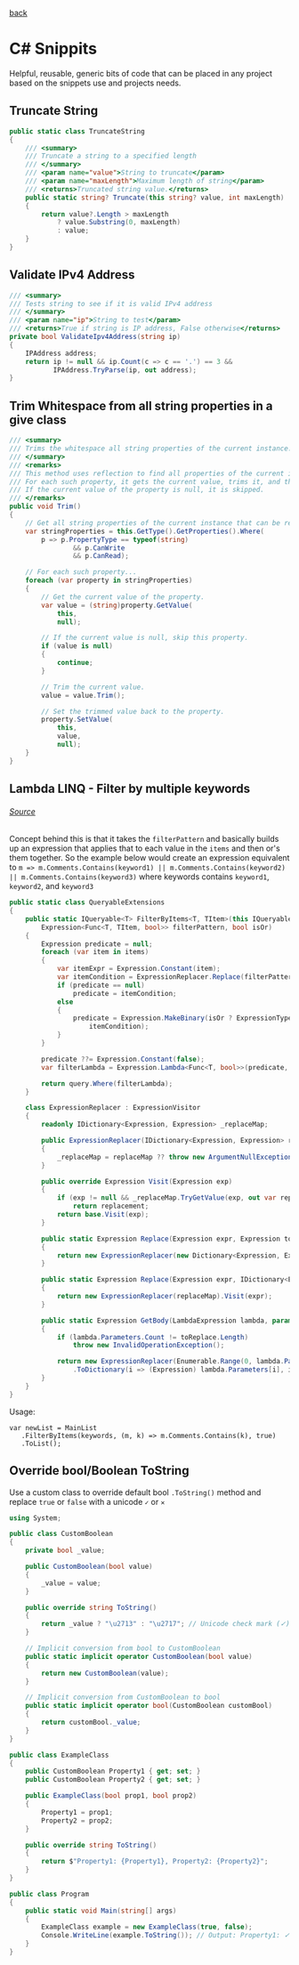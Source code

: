 [back](./README.md)

# C# Snippits

Helpful, reusable, generic bits of code that can be placed in any project based on the snippets use and projects needs.

## Truncate String

```csharp
public static class TruncateString
{
    /// <summary>
    /// Truncate a string to a specified length
    /// </summary>
    /// <param name="value">String to truncate</param>
    /// <param name="maxLength">Maximum length of string</param>
    /// <returns>Truncated string value.</returns>
    public static string? Truncate(this string? value, int maxLength)
    {
        return value?.Length > maxLength 
            ? value.Substring(0, maxLength) 
            : value;
    }
}
```

## Validate IPv4 Address

```csharp
/// <summary>
/// Tests string to see if it is valid IPv4 address
/// </summary>
/// <param name="ip">String to test</param>
/// <returns>True if string is IP address, False otherwise</returns>
private bool ValidateIpv4Address(string ip)
{
    IPAddress address;
    return ip != null && ip.Count(c => c == '.') == 3 &&
           IPAddress.TryParse(ip, out address); 
}
```

## Trim Whitespace from all string properties in a give class

```csharp
/// <summary>
/// Trims the whitespace all string properties of the current instance.
/// </summary>
/// <remarks>
/// This method uses reflection to find all properties of the current instance that are of type string and can be read and written.
/// For each such property, it gets the current value, trims it, and then sets the trimmed value back to the property.
/// If the current value of the property is null, it is skipped.
/// </remarks>
public void Trim()
{
    // Get all string properties of the current instance that can be read and written.
    var stringProperties = this.GetType().GetProperties().Where(
        p => p.PropertyType == typeof(string)
                && p.CanWrite
                && p.CanRead);

    // For each such property...
    foreach (var property in stringProperties)
    {
        // Get the current value of the property.
        var value = (string)property.GetValue(
            this,
            null);

        // If the current value is null, skip this property.
        if (value is null)
        {
            continue;
        }

        // Trim the current value.
        value = value.Trim();

        // Set the trimmed value back to the property.
        property.SetValue(
            this,
            value,
            null);
    }
}
```

## Lambda LINQ - Filter by multiple keywords
###### [Source](https://stackoverflow.com/questions/67666649/lambda-linq-with-contains-criteria-for-multiple-keywords/67666993#67666993)

Concept behind this is that it takes the `filterPattern` and basically builds up an expression that applies that to each value in the `items` and then or's them together. So the example below would create an expression equivalent to `m => m.Comments.Contains(keyword1) || m.Comments.Contains(keyword2) || m.Comments.Contains(keyword3)` where keywords contains `keyword1`, `keyword2`, and `keyword3`

```csharp
public static class QueryableExtensions
{
    public static IQueryable<T> FilterByItems<T, TItem>(this IQueryable<T> query, IEnumerable<TItem> items,
        Expression<Func<T, TItem, bool>> filterPattern, bool isOr)
    {
        Expression predicate = null;
        foreach (var item in items)
        {
            var itemExpr = Expression.Constant(item);
            var itemCondition = ExpressionReplacer.Replace(filterPattern.Body, filterPattern.Parameters[1], itemExpr);
            if (predicate == null)
                predicate = itemCondition;
            else
            {
                predicate = Expression.MakeBinary(isOr ? ExpressionType.OrElse : ExpressionType.AndAlso, predicate,
                    itemCondition);
            }
        }

        predicate ??= Expression.Constant(false);
        var filterLambda = Expression.Lambda<Func<T, bool>>(predicate, filterPattern.Parameters[0]);

        return query.Where(filterLambda);
    }

    class ExpressionReplacer : ExpressionVisitor
    {
        readonly IDictionary<Expression, Expression> _replaceMap;

        public ExpressionReplacer(IDictionary<Expression, Expression> replaceMap)
        {
            _replaceMap = replaceMap ?? throw new ArgumentNullException(nameof(replaceMap));
        }

        public override Expression Visit(Expression exp)
        {
            if (exp != null && _replaceMap.TryGetValue(exp, out var replacement))
                return replacement;
            return base.Visit(exp);
        }

        public static Expression Replace(Expression expr, Expression toReplace, Expression toExpr)
        {
            return new ExpressionReplacer(new Dictionary<Expression, Expression> { { toReplace, toExpr } }).Visit(expr);
        }

        public static Expression Replace(Expression expr, IDictionary<Expression, Expression> replaceMap)
        {
            return new ExpressionReplacer(replaceMap).Visit(expr);
        }

        public static Expression GetBody(LambdaExpression lambda, params Expression[] toReplace)
        {
            if (lambda.Parameters.Count != toReplace.Length)
                throw new InvalidOperationException();

            return new ExpressionReplacer(Enumerable.Range(0, lambda.Parameters.Count)
                .ToDictionary(i => (Expression) lambda.Parameters[i], i => toReplace[i])).Visit(lambda.Body);
        }
    }
}

```

Usage: 

```chsarp
var newList = MainList
   .FilterByItems(keywords, (m, k) => m.Comments.Contains(k), true)
   .ToList();
```

## Override bool/Boolean ToString

Use a custom class to override default bool `.ToString()` method and replace `true` or `false` with a unicode `✓` or `✕`

```csharp
using System;

public class CustomBoolean
{
    private bool _value;

    public CustomBoolean(bool value)
    {
        _value = value;
    }

    public override string ToString()
    {
        return _value ? "\u2713" : "\u2717"; // Unicode check mark (✓) and X (✗)
    }

    // Implicit conversion from bool to CustomBoolean
    public static implicit operator CustomBoolean(bool value)
    {
        return new CustomBoolean(value);
    }

    // Implicit conversion from CustomBoolean to bool
    public static implicit operator bool(CustomBoolean customBool)
    {
        return customBool._value;
    }
}

public class ExampleClass
{
    public CustomBoolean Property1 { get; set; }
    public CustomBoolean Property2 { get; set; }

    public ExampleClass(bool prop1, bool prop2)
    {
        Property1 = prop1;
        Property2 = prop2;
    }

    public override string ToString()
    {
        return $"Property1: {Property1}, Property2: {Property2}";
    }
}

public class Program
{
    public static void Main(string[] args)
    {
        ExampleClass example = new ExampleClass(true, false);
        Console.WriteLine(example.ToString()); // Output: Property1: ✓, Property2: ✗
    }
}
```